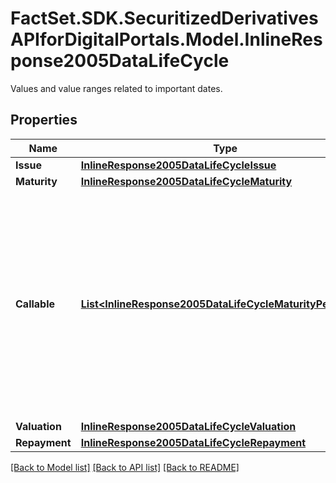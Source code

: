 # FactSet.SDK.SecuritizedDerivativesAPIforDigitalPortals.Model.InlineResponse2005DataLifeCycle
Values and value ranges related to important dates.

## Properties

Name | Type | Description | Notes
------------ | ------------- | ------------- | -------------
**Issue** | [**InlineResponse2005DataLifeCycleIssue**](InlineResponse2005DataLifeCycleIssue.md) |  | [optional] 
**Maturity** | [**InlineResponse2005DataLifeCycleMaturity**](InlineResponse2005DataLifeCycleMaturity.md) |  | [optional] 
**Callable** | [**List&lt;InlineResponse2005DataLifeCycleMaturityPerpetual&gt;**](InlineResponse2005DataLifeCycleMaturityPerpetual.md) | Indicates whether callable and non-callable securitized derivatives are among the results. A callable securitized derivative is one that may be redeemed by the issuer prior to maturity. | [optional] 
**Valuation** | [**InlineResponse2005DataLifeCycleValuation**](InlineResponse2005DataLifeCycleValuation.md) |  | [optional] 
**Repayment** | [**InlineResponse2005DataLifeCycleRepayment**](InlineResponse2005DataLifeCycleRepayment.md) |  | [optional] 

[[Back to Model list]](../README.md#documentation-for-models) [[Back to API list]](../README.md#documentation-for-api-endpoints) [[Back to README]](../README.md)

